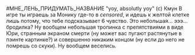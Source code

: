 #МНЕ_ЛЕНЬ_ПРИДУМАТЬ_НАЗВАНИЕ
"yoy, absolutly yoy"
(c) Кмун
В игре ты играешь за Монику где-то в *censored*, и идешь к желтой клетке лишь потому, что тебе подсказывает 6 чувство.
Это небольшая... эээ... бродилка? Ну вообщем небольшая тропинка с препятствиями в виде Юри, странным экраном смерти (ну может вас пугают растянутые в пэинте картинке?) и совершенно никаким концом (ну если до него не помрешь со скуки). Ну вообщем веселись.
